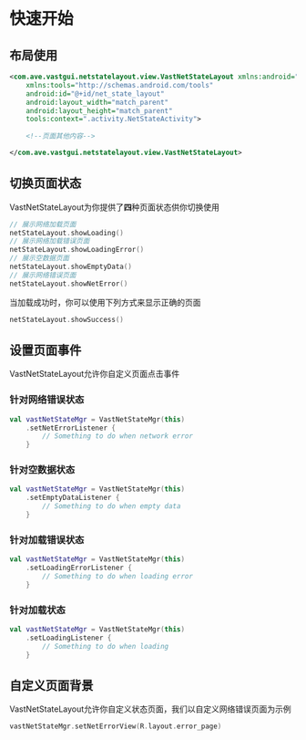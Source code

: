 # 快速开始

## 布局使用

```xml
<com.ave.vastgui.netstatelayout.view.VastNetStateLayout xmlns:android="http://schemas.android.com/apk/res/android"
    xmlns:tools="http://schemas.android.com/tools"
    android:id="@+id/net_state_layout"
    android:layout_width="match_parent"
    android:layout_height="match_parent"
    tools:context=".activity.NetStateActivity">
    
    <!--页面其他内容-->

</com.ave.vastgui.netstatelayout.view.VastNetStateLayout>
```

## 切换页面状态

VastNetStateLayout为你提供了**四**种页面状态供你切换使用

```kotlin
// 展示网络加载页面
netStateLayout.showLoading()
// 展示网络加载错误页面
netStateLayout.showLoadingError()
// 展示空数据页面
netStateLayout.showEmptyData()
// 展示网络错误页面
netStateLayout.showNetError()
```

当加载成功时，你可以使用下列方式来显示正确的页面

```kotlin
netStateLayout.showSuccess()
```

## 设置页面事件

VastNetStateLayout允许你自定义页面点击事件

### 针对网络错误状态

```kotlin
val vastNetStateMgr = VastNetStateMgr(this)
    .setNetErrorListener {
        // Something to do when network error
    }
```

### 针对空数据状态

```kotlin
val vastNetStateMgr = VastNetStateMgr(this)
    .setEmptyDataListener {
        // Something to do when empty data
    }
```

### 针对加载错误状态

```kotlin
val vastNetStateMgr = VastNetStateMgr(this)
    .setLoadingErrorListener {
        // Something to do when loading error
    }
```

### 针对加载状态

```kotlin
val vastNetStateMgr = VastNetStateMgr(this)
    .setLoadingListener {
        // Something to do when loading
    }
```

## 自定义页面背景

VastNetStateLayout允许你自定义状态页面，我们以自定义网络错误页面为示例

```kotlin
vastNetStateMgr.setNetErrorView(R.layout.error_page)
```
